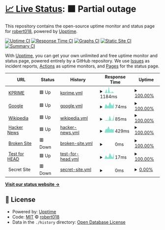 # [📈 Live Status](https://robert018.github.io/Kprime-website-monitor-): <!--live status--> **🟧 Partial outage**

This repository contains the open-source uptime monitor and status page for [robert018](https://robert018.github.io/Kprime-website-monitor-), powered by [Upptime](https://github.com/upptime/upptime).

[![Uptime CI](https://github.com/koj-co/upptime/workflows/Uptime%20CI/badge.svg)](https://github.com/koj-co/upptime/actions?query=workflow%3A%22Uptime+CI%22)
[![Response Time CI](https://github.com/koj-co/upptime/workflows/Response%20Time%20CI/badge.svg)](https://github.com/koj-co/upptime/actions?query=workflow%3A%22Response+Time+CI%22)
[![Graphs CI](https://github.com/koj-co/upptime/workflows/Graphs%20CI/badge.svg)](https://github.com/koj-co/upptime/actions?query=workflow%3A%22Graphs+CI%22)
[![Static Site CI](https://github.com/koj-co/upptime/workflows/Static%20Site%20CI/badge.svg)](https://github.com/koj-co/upptime/actions?query=workflow%3A%22Static+Site+CI%22)
[![Summary CI](https://github.com/koj-co/upptime/workflows/Summary%20CI/badge.svg)](https://github.com/koj-co/upptime/actions?query=workflow%3A%22Summary+CI%22)

With [Upptime](https://upptime.js.org), you can get your own unlimited and free uptime monitor and status page, powered entirely by a GitHub repository. We use [Issues](https://github.com/robert018/Kprime-website-monitor-/issues) as incident reports, [Actions](https://github.com/robert018/Kprime-website-monitor-/actions) as uptime monitors, and [Pages](https://robert018.github.io/Kprime-website-monitor-) for the status page.

<!--start: status pages-->
<!-- This summary is generated by Upptime (https://github.com/upptime/upptime) -->
<!-- Do not edit this manually, your changes will be overwritten -->
<!-- prettier-ignore -->
| URL | Status | History | Response Time | Uptime |
| --- | ------ | ------- | ------------- | ------ |
| <img alt="" src="https://favicons.githubusercontent.com/www.kprime.net" height="13"> [KPRIME](http://www.kprime.net) | 🟩 Up | [kprime.yml](https://github.com/robert018/Kprime-website-monitor-/commits/HEAD/history/kprime.yml) | <details><summary><img alt="Response time graph" src="./graphs/kprime/response-time-week.png" height="20"> 1184ms</summary><br><a href="https://robert018.github.io/Kprime-website-monitor-/history/kprime"><img alt="Response time 886" src="https://img.shields.io/endpoint?url=https%3A%2F%2Fraw.githubusercontent.com%2Frobert018%2FKprime-website-monitor-%2FHEAD%2Fapi%2Fkprime%2Fresponse-time.json"></a><br><a href="https://robert018.github.io/Kprime-website-monitor-/history/kprime"><img alt="24-hour response time 317" src="https://img.shields.io/endpoint?url=https%3A%2F%2Fraw.githubusercontent.com%2Frobert018%2FKprime-website-monitor-%2FHEAD%2Fapi%2Fkprime%2Fresponse-time-day.json"></a><br><a href="https://robert018.github.io/Kprime-website-monitor-/history/kprime"><img alt="7-day response time 1184" src="https://img.shields.io/endpoint?url=https%3A%2F%2Fraw.githubusercontent.com%2Frobert018%2FKprime-website-monitor-%2FHEAD%2Fapi%2Fkprime%2Fresponse-time-week.json"></a><br><a href="https://robert018.github.io/Kprime-website-monitor-/history/kprime"><img alt="30-day response time 1017" src="https://img.shields.io/endpoint?url=https%3A%2F%2Fraw.githubusercontent.com%2Frobert018%2FKprime-website-monitor-%2FHEAD%2Fapi%2Fkprime%2Fresponse-time-month.json"></a><br><a href="https://robert018.github.io/Kprime-website-monitor-/history/kprime"><img alt="1-year response time 886" src="https://img.shields.io/endpoint?url=https%3A%2F%2Fraw.githubusercontent.com%2Frobert018%2FKprime-website-monitor-%2FHEAD%2Fapi%2Fkprime%2Fresponse-time-year.json"></a></details> | <details><summary><a href="https://robert018.github.io/Kprime-website-monitor-/history/kprime">100.00%</a></summary><a href="https://robert018.github.io/Kprime-website-monitor-/history/kprime"><img alt="All-time uptime 99.92%" src="https://img.shields.io/endpoint?url=https%3A%2F%2Fraw.githubusercontent.com%2Frobert018%2FKprime-website-monitor-%2FHEAD%2Fapi%2Fkprime%2Fuptime.json"></a><br><a href="https://robert018.github.io/Kprime-website-monitor-/history/kprime"><img alt="24-hour uptime 100.00%" src="https://img.shields.io/endpoint?url=https%3A%2F%2Fraw.githubusercontent.com%2Frobert018%2FKprime-website-monitor-%2FHEAD%2Fapi%2Fkprime%2Fuptime-day.json"></a><br><a href="https://robert018.github.io/Kprime-website-monitor-/history/kprime"><img alt="7-day uptime 100.00%" src="https://img.shields.io/endpoint?url=https%3A%2F%2Fraw.githubusercontent.com%2Frobert018%2FKprime-website-monitor-%2FHEAD%2Fapi%2Fkprime%2Fuptime-week.json"></a><br><a href="https://robert018.github.io/Kprime-website-monitor-/history/kprime"><img alt="30-day uptime 99.92%" src="https://img.shields.io/endpoint?url=https%3A%2F%2Fraw.githubusercontent.com%2Frobert018%2FKprime-website-monitor-%2FHEAD%2Fapi%2Fkprime%2Fuptime-month.json"></a><br><a href="https://robert018.github.io/Kprime-website-monitor-/history/kprime"><img alt="1-year uptime 99.92%" src="https://img.shields.io/endpoint?url=https%3A%2F%2Fraw.githubusercontent.com%2Frobert018%2FKprime-website-monitor-%2FHEAD%2Fapi%2Fkprime%2Fuptime-year.json"></a></details>
| <img alt="" src="https://favicons.githubusercontent.com/www.google.com" height="13"> [Google](https://www.google.com) | 🟩 Up | [google.yml](https://github.com/robert018/Kprime-website-monitor-/commits/HEAD/history/google.yml) | <details><summary><img alt="Response time graph" src="./graphs/google/response-time-week.png" height="20"> 74ms</summary><br><a href="https://robert018.github.io/Kprime-website-monitor-/history/google"><img alt="Response time 89" src="https://img.shields.io/endpoint?url=https%3A%2F%2Fraw.githubusercontent.com%2Frobert018%2FKprime-website-monitor-%2FHEAD%2Fapi%2Fgoogle%2Fresponse-time.json"></a><br><a href="https://robert018.github.io/Kprime-website-monitor-/history/google"><img alt="24-hour response time 100" src="https://img.shields.io/endpoint?url=https%3A%2F%2Fraw.githubusercontent.com%2Frobert018%2FKprime-website-monitor-%2FHEAD%2Fapi%2Fgoogle%2Fresponse-time-day.json"></a><br><a href="https://robert018.github.io/Kprime-website-monitor-/history/google"><img alt="7-day response time 74" src="https://img.shields.io/endpoint?url=https%3A%2F%2Fraw.githubusercontent.com%2Frobert018%2FKprime-website-monitor-%2FHEAD%2Fapi%2Fgoogle%2Fresponse-time-week.json"></a><br><a href="https://robert018.github.io/Kprime-website-monitor-/history/google"><img alt="30-day response time 86" src="https://img.shields.io/endpoint?url=https%3A%2F%2Fraw.githubusercontent.com%2Frobert018%2FKprime-website-monitor-%2FHEAD%2Fapi%2Fgoogle%2Fresponse-time-month.json"></a><br><a href="https://robert018.github.io/Kprime-website-monitor-/history/google"><img alt="1-year response time 89" src="https://img.shields.io/endpoint?url=https%3A%2F%2Fraw.githubusercontent.com%2Frobert018%2FKprime-website-monitor-%2FHEAD%2Fapi%2Fgoogle%2Fresponse-time-year.json"></a></details> | <details><summary><a href="https://robert018.github.io/Kprime-website-monitor-/history/google">100.00%</a></summary><a href="https://robert018.github.io/Kprime-website-monitor-/history/google"><img alt="All-time uptime 100.00%" src="https://img.shields.io/endpoint?url=https%3A%2F%2Fraw.githubusercontent.com%2Frobert018%2FKprime-website-monitor-%2FHEAD%2Fapi%2Fgoogle%2Fuptime.json"></a><br><a href="https://robert018.github.io/Kprime-website-monitor-/history/google"><img alt="24-hour uptime 100.00%" src="https://img.shields.io/endpoint?url=https%3A%2F%2Fraw.githubusercontent.com%2Frobert018%2FKprime-website-monitor-%2FHEAD%2Fapi%2Fgoogle%2Fuptime-day.json"></a><br><a href="https://robert018.github.io/Kprime-website-monitor-/history/google"><img alt="7-day uptime 100.00%" src="https://img.shields.io/endpoint?url=https%3A%2F%2Fraw.githubusercontent.com%2Frobert018%2FKprime-website-monitor-%2FHEAD%2Fapi%2Fgoogle%2Fuptime-week.json"></a><br><a href="https://robert018.github.io/Kprime-website-monitor-/history/google"><img alt="30-day uptime 100.00%" src="https://img.shields.io/endpoint?url=https%3A%2F%2Fraw.githubusercontent.com%2Frobert018%2FKprime-website-monitor-%2FHEAD%2Fapi%2Fgoogle%2Fuptime-month.json"></a><br><a href="https://robert018.github.io/Kprime-website-monitor-/history/google"><img alt="1-year uptime 100.00%" src="https://img.shields.io/endpoint?url=https%3A%2F%2Fraw.githubusercontent.com%2Frobert018%2FKprime-website-monitor-%2FHEAD%2Fapi%2Fgoogle%2Fuptime-year.json"></a></details>
| <img alt="" src="https://favicons.githubusercontent.com/en.wikipedia.org" height="13"> [Wikipedia](https://en.wikipedia.org) | 🟩 Up | [wikipedia.yml](https://github.com/robert018/Kprime-website-monitor-/commits/HEAD/history/wikipedia.yml) | <details><summary><img alt="Response time graph" src="./graphs/wikipedia/response-time-week.png" height="20"> 85ms</summary><br><a href="https://robert018.github.io/Kprime-website-monitor-/history/wikipedia"><img alt="Response time 184" src="https://img.shields.io/endpoint?url=https%3A%2F%2Fraw.githubusercontent.com%2Frobert018%2FKprime-website-monitor-%2FHEAD%2Fapi%2Fwikipedia%2Fresponse-time.json"></a><br><a href="https://robert018.github.io/Kprime-website-monitor-/history/wikipedia"><img alt="24-hour response time 270" src="https://img.shields.io/endpoint?url=https%3A%2F%2Fraw.githubusercontent.com%2Frobert018%2FKprime-website-monitor-%2FHEAD%2Fapi%2Fwikipedia%2Fresponse-time-day.json"></a><br><a href="https://robert018.github.io/Kprime-website-monitor-/history/wikipedia"><img alt="7-day response time 85" src="https://img.shields.io/endpoint?url=https%3A%2F%2Fraw.githubusercontent.com%2Frobert018%2FKprime-website-monitor-%2FHEAD%2Fapi%2Fwikipedia%2Fresponse-time-week.json"></a><br><a href="https://robert018.github.io/Kprime-website-monitor-/history/wikipedia"><img alt="30-day response time 159" src="https://img.shields.io/endpoint?url=https%3A%2F%2Fraw.githubusercontent.com%2Frobert018%2FKprime-website-monitor-%2FHEAD%2Fapi%2Fwikipedia%2Fresponse-time-month.json"></a><br><a href="https://robert018.github.io/Kprime-website-monitor-/history/wikipedia"><img alt="1-year response time 184" src="https://img.shields.io/endpoint?url=https%3A%2F%2Fraw.githubusercontent.com%2Frobert018%2FKprime-website-monitor-%2FHEAD%2Fapi%2Fwikipedia%2Fresponse-time-year.json"></a></details> | <details><summary><a href="https://robert018.github.io/Kprime-website-monitor-/history/wikipedia">100.00%</a></summary><a href="https://robert018.github.io/Kprime-website-monitor-/history/wikipedia"><img alt="All-time uptime 100.00%" src="https://img.shields.io/endpoint?url=https%3A%2F%2Fraw.githubusercontent.com%2Frobert018%2FKprime-website-monitor-%2FHEAD%2Fapi%2Fwikipedia%2Fuptime.json"></a><br><a href="https://robert018.github.io/Kprime-website-monitor-/history/wikipedia"><img alt="24-hour uptime 100.00%" src="https://img.shields.io/endpoint?url=https%3A%2F%2Fraw.githubusercontent.com%2Frobert018%2FKprime-website-monitor-%2FHEAD%2Fapi%2Fwikipedia%2Fuptime-day.json"></a><br><a href="https://robert018.github.io/Kprime-website-monitor-/history/wikipedia"><img alt="7-day uptime 100.00%" src="https://img.shields.io/endpoint?url=https%3A%2F%2Fraw.githubusercontent.com%2Frobert018%2FKprime-website-monitor-%2FHEAD%2Fapi%2Fwikipedia%2Fuptime-week.json"></a><br><a href="https://robert018.github.io/Kprime-website-monitor-/history/wikipedia"><img alt="30-day uptime 100.00%" src="https://img.shields.io/endpoint?url=https%3A%2F%2Fraw.githubusercontent.com%2Frobert018%2FKprime-website-monitor-%2FHEAD%2Fapi%2Fwikipedia%2Fuptime-month.json"></a><br><a href="https://robert018.github.io/Kprime-website-monitor-/history/wikipedia"><img alt="1-year uptime 100.00%" src="https://img.shields.io/endpoint?url=https%3A%2F%2Fraw.githubusercontent.com%2Frobert018%2FKprime-website-monitor-%2FHEAD%2Fapi%2Fwikipedia%2Fuptime-year.json"></a></details>
| <img alt="" src="https://favicons.githubusercontent.com/news.ycombinator.com" height="13"> [Hacker News](https://news.ycombinator.com) | 🟩 Up | [hacker-news.yml](https://github.com/robert018/Kprime-website-monitor-/commits/HEAD/history/hacker-news.yml) | <details><summary><img alt="Response time graph" src="./graphs/hacker-news/response-time-week.png" height="20"> 429ms</summary><br><a href="https://robert018.github.io/Kprime-website-monitor-/history/hacker-news"><img alt="Response time 396" src="https://img.shields.io/endpoint?url=https%3A%2F%2Fraw.githubusercontent.com%2Frobert018%2FKprime-website-monitor-%2FHEAD%2Fapi%2Fhacker-news%2Fresponse-time.json"></a><br><a href="https://robert018.github.io/Kprime-website-monitor-/history/hacker-news"><img alt="24-hour response time 396" src="https://img.shields.io/endpoint?url=https%3A%2F%2Fraw.githubusercontent.com%2Frobert018%2FKprime-website-monitor-%2FHEAD%2Fapi%2Fhacker-news%2Fresponse-time-day.json"></a><br><a href="https://robert018.github.io/Kprime-website-monitor-/history/hacker-news"><img alt="7-day response time 429" src="https://img.shields.io/endpoint?url=https%3A%2F%2Fraw.githubusercontent.com%2Frobert018%2FKprime-website-monitor-%2FHEAD%2Fapi%2Fhacker-news%2Fresponse-time-week.json"></a><br><a href="https://robert018.github.io/Kprime-website-monitor-/history/hacker-news"><img alt="30-day response time 382" src="https://img.shields.io/endpoint?url=https%3A%2F%2Fraw.githubusercontent.com%2Frobert018%2FKprime-website-monitor-%2FHEAD%2Fapi%2Fhacker-news%2Fresponse-time-month.json"></a><br><a href="https://robert018.github.io/Kprime-website-monitor-/history/hacker-news"><img alt="1-year response time 396" src="https://img.shields.io/endpoint?url=https%3A%2F%2Fraw.githubusercontent.com%2Frobert018%2FKprime-website-monitor-%2FHEAD%2Fapi%2Fhacker-news%2Fresponse-time-year.json"></a></details> | <details><summary><a href="https://robert018.github.io/Kprime-website-monitor-/history/hacker-news">100.00%</a></summary><a href="https://robert018.github.io/Kprime-website-monitor-/history/hacker-news"><img alt="All-time uptime 100.00%" src="https://img.shields.io/endpoint?url=https%3A%2F%2Fraw.githubusercontent.com%2Frobert018%2FKprime-website-monitor-%2FHEAD%2Fapi%2Fhacker-news%2Fuptime.json"></a><br><a href="https://robert018.github.io/Kprime-website-monitor-/history/hacker-news"><img alt="24-hour uptime 100.00%" src="https://img.shields.io/endpoint?url=https%3A%2F%2Fraw.githubusercontent.com%2Frobert018%2FKprime-website-monitor-%2FHEAD%2Fapi%2Fhacker-news%2Fuptime-day.json"></a><br><a href="https://robert018.github.io/Kprime-website-monitor-/history/hacker-news"><img alt="7-day uptime 100.00%" src="https://img.shields.io/endpoint?url=https%3A%2F%2Fraw.githubusercontent.com%2Frobert018%2FKprime-website-monitor-%2FHEAD%2Fapi%2Fhacker-news%2Fuptime-week.json"></a><br><a href="https://robert018.github.io/Kprime-website-monitor-/history/hacker-news"><img alt="30-day uptime 100.00%" src="https://img.shields.io/endpoint?url=https%3A%2F%2Fraw.githubusercontent.com%2Frobert018%2FKprime-website-monitor-%2FHEAD%2Fapi%2Fhacker-news%2Fuptime-month.json"></a><br><a href="https://robert018.github.io/Kprime-website-monitor-/history/hacker-news"><img alt="1-year uptime 100.00%" src="https://img.shields.io/endpoint?url=https%3A%2F%2Fraw.githubusercontent.com%2Frobert018%2FKprime-website-monitor-%2FHEAD%2Fapi%2Fhacker-news%2Fuptime-year.json"></a></details>
| <img alt="" src="https://favicons.githubusercontent.com/thissitedoesnotexist.com" height="13"> [Broken Site](https://thissitedoesnotexist.com) | 🟥 Down | [broken-site.yml](https://github.com/robert018/Kprime-website-monitor-/commits/HEAD/history/broken-site.yml) | <details><summary><img alt="Response time graph" src="./graphs/broken-site/response-time-week.png" height="20"> 0ms</summary><br><a href="https://robert018.github.io/Kprime-website-monitor-/history/broken-site"><img alt="Response time 0" src="https://img.shields.io/endpoint?url=https%3A%2F%2Fraw.githubusercontent.com%2Frobert018%2FKprime-website-monitor-%2FHEAD%2Fapi%2Fbroken-site%2Fresponse-time.json"></a><br><a href="https://robert018.github.io/Kprime-website-monitor-/history/broken-site"><img alt="24-hour response time 0" src="https://img.shields.io/endpoint?url=https%3A%2F%2Fraw.githubusercontent.com%2Frobert018%2FKprime-website-monitor-%2FHEAD%2Fapi%2Fbroken-site%2Fresponse-time-day.json"></a><br><a href="https://robert018.github.io/Kprime-website-monitor-/history/broken-site"><img alt="7-day response time 0" src="https://img.shields.io/endpoint?url=https%3A%2F%2Fraw.githubusercontent.com%2Frobert018%2FKprime-website-monitor-%2FHEAD%2Fapi%2Fbroken-site%2Fresponse-time-week.json"></a><br><a href="https://robert018.github.io/Kprime-website-monitor-/history/broken-site"><img alt="30-day response time 0" src="https://img.shields.io/endpoint?url=https%3A%2F%2Fraw.githubusercontent.com%2Frobert018%2FKprime-website-monitor-%2FHEAD%2Fapi%2Fbroken-site%2Fresponse-time-month.json"></a><br><a href="https://robert018.github.io/Kprime-website-monitor-/history/broken-site"><img alt="1-year response time 0" src="https://img.shields.io/endpoint?url=https%3A%2F%2Fraw.githubusercontent.com%2Frobert018%2FKprime-website-monitor-%2FHEAD%2Fapi%2Fbroken-site%2Fresponse-time-year.json"></a></details> | <details><summary><a href="https://robert018.github.io/Kprime-website-monitor-/history/broken-site">100.00%</a></summary><a href="https://robert018.github.io/Kprime-website-monitor-/history/broken-site"><img alt="All-time uptime 100.00%" src="https://img.shields.io/endpoint?url=https%3A%2F%2Fraw.githubusercontent.com%2Frobert018%2FKprime-website-monitor-%2FHEAD%2Fapi%2Fbroken-site%2Fuptime.json"></a><br><a href="https://robert018.github.io/Kprime-website-monitor-/history/broken-site"><img alt="24-hour uptime 100.00%" src="https://img.shields.io/endpoint?url=https%3A%2F%2Fraw.githubusercontent.com%2Frobert018%2FKprime-website-monitor-%2FHEAD%2Fapi%2Fbroken-site%2Fuptime-day.json"></a><br><a href="https://robert018.github.io/Kprime-website-monitor-/history/broken-site"><img alt="7-day uptime 100.00%" src="https://img.shields.io/endpoint?url=https%3A%2F%2Fraw.githubusercontent.com%2Frobert018%2FKprime-website-monitor-%2FHEAD%2Fapi%2Fbroken-site%2Fuptime-week.json"></a><br><a href="https://robert018.github.io/Kprime-website-monitor-/history/broken-site"><img alt="30-day uptime 100.00%" src="https://img.shields.io/endpoint?url=https%3A%2F%2Fraw.githubusercontent.com%2Frobert018%2FKprime-website-monitor-%2FHEAD%2Fapi%2Fbroken-site%2Fuptime-month.json"></a><br><a href="https://robert018.github.io/Kprime-website-monitor-/history/broken-site"><img alt="1-year uptime 100.00%" src="https://img.shields.io/endpoint?url=https%3A%2F%2Fraw.githubusercontent.com%2Frobert018%2FKprime-website-monitor-%2FHEAD%2Fapi%2Fbroken-site%2Fuptime-year.json"></a></details>
| <img alt="" src="https://favicons.githubusercontent.com/www.google.com" height="13"> [Test for HEAD](https://www.google.com) | 🟩 Up | [test-for-head.yml](https://github.com/robert018/Kprime-website-monitor-/commits/HEAD/history/test-for-head.yml) | <details><summary><img alt="Response time graph" src="./graphs/test-for-head/response-time-week.png" height="20"> 17ms</summary><br><a href="https://robert018.github.io/Kprime-website-monitor-/history/test-for-head"><img alt="Response time 21" src="https://img.shields.io/endpoint?url=https%3A%2F%2Fraw.githubusercontent.com%2Frobert018%2FKprime-website-monitor-%2FHEAD%2Fapi%2Ftest-for-head%2Fresponse-time.json"></a><br><a href="https://robert018.github.io/Kprime-website-monitor-/history/test-for-head"><img alt="24-hour response time 31" src="https://img.shields.io/endpoint?url=https%3A%2F%2Fraw.githubusercontent.com%2Frobert018%2FKprime-website-monitor-%2FHEAD%2Fapi%2Ftest-for-head%2Fresponse-time-day.json"></a><br><a href="https://robert018.github.io/Kprime-website-monitor-/history/test-for-head"><img alt="7-day response time 17" src="https://img.shields.io/endpoint?url=https%3A%2F%2Fraw.githubusercontent.com%2Frobert018%2FKprime-website-monitor-%2FHEAD%2Fapi%2Ftest-for-head%2Fresponse-time-week.json"></a><br><a href="https://robert018.github.io/Kprime-website-monitor-/history/test-for-head"><img alt="30-day response time 20" src="https://img.shields.io/endpoint?url=https%3A%2F%2Fraw.githubusercontent.com%2Frobert018%2FKprime-website-monitor-%2FHEAD%2Fapi%2Ftest-for-head%2Fresponse-time-month.json"></a><br><a href="https://robert018.github.io/Kprime-website-monitor-/history/test-for-head"><img alt="1-year response time 21" src="https://img.shields.io/endpoint?url=https%3A%2F%2Fraw.githubusercontent.com%2Frobert018%2FKprime-website-monitor-%2FHEAD%2Fapi%2Ftest-for-head%2Fresponse-time-year.json"></a></details> | <details><summary><a href="https://robert018.github.io/Kprime-website-monitor-/history/test-for-head">100.00%</a></summary><a href="https://robert018.github.io/Kprime-website-monitor-/history/test-for-head"><img alt="All-time uptime 100.00%" src="https://img.shields.io/endpoint?url=https%3A%2F%2Fraw.githubusercontent.com%2Frobert018%2FKprime-website-monitor-%2FHEAD%2Fapi%2Ftest-for-head%2Fuptime.json"></a><br><a href="https://robert018.github.io/Kprime-website-monitor-/history/test-for-head"><img alt="24-hour uptime 100.00%" src="https://img.shields.io/endpoint?url=https%3A%2F%2Fraw.githubusercontent.com%2Frobert018%2FKprime-website-monitor-%2FHEAD%2Fapi%2Ftest-for-head%2Fuptime-day.json"></a><br><a href="https://robert018.github.io/Kprime-website-monitor-/history/test-for-head"><img alt="7-day uptime 100.00%" src="https://img.shields.io/endpoint?url=https%3A%2F%2Fraw.githubusercontent.com%2Frobert018%2FKprime-website-monitor-%2FHEAD%2Fapi%2Ftest-for-head%2Fuptime-week.json"></a><br><a href="https://robert018.github.io/Kprime-website-monitor-/history/test-for-head"><img alt="30-day uptime 100.00%" src="https://img.shields.io/endpoint?url=https%3A%2F%2Fraw.githubusercontent.com%2Frobert018%2FKprime-website-monitor-%2FHEAD%2Fapi%2Ftest-for-head%2Fuptime-month.json"></a><br><a href="https://robert018.github.io/Kprime-website-monitor-/history/test-for-head"><img alt="1-year uptime 100.00%" src="https://img.shields.io/endpoint?url=https%3A%2F%2Fraw.githubusercontent.com%2Frobert018%2FKprime-website-monitor-%2FHEAD%2Fapi%2Ftest-for-head%2Fuptime-year.json"></a></details>
| <img alt="" src="https://favicons.githubusercontent.com/null" height="13"> Secret Site | 🟥 Down | [secret-site.yml](https://github.com/robert018/Kprime-website-monitor-/commits/HEAD/history/secret-site.yml) | <details><summary><img alt="Response time graph" src="./graphs/secret-site/response-time-week.png" height="20"> 0ms</summary><br><a href="https://robert018.github.io/Kprime-website-monitor-/history/secret-site"><img alt="Response time 0" src="https://img.shields.io/endpoint?url=https%3A%2F%2Fraw.githubusercontent.com%2Frobert018%2FKprime-website-monitor-%2FHEAD%2Fapi%2Fsecret-site%2Fresponse-time.json"></a><br><a href="https://robert018.github.io/Kprime-website-monitor-/history/secret-site"><img alt="24-hour response time 0" src="https://img.shields.io/endpoint?url=https%3A%2F%2Fraw.githubusercontent.com%2Frobert018%2FKprime-website-monitor-%2FHEAD%2Fapi%2Fsecret-site%2Fresponse-time-day.json"></a><br><a href="https://robert018.github.io/Kprime-website-monitor-/history/secret-site"><img alt="7-day response time 0" src="https://img.shields.io/endpoint?url=https%3A%2F%2Fraw.githubusercontent.com%2Frobert018%2FKprime-website-monitor-%2FHEAD%2Fapi%2Fsecret-site%2Fresponse-time-week.json"></a><br><a href="https://robert018.github.io/Kprime-website-monitor-/history/secret-site"><img alt="30-day response time 0" src="https://img.shields.io/endpoint?url=https%3A%2F%2Fraw.githubusercontent.com%2Frobert018%2FKprime-website-monitor-%2FHEAD%2Fapi%2Fsecret-site%2Fresponse-time-month.json"></a><br><a href="https://robert018.github.io/Kprime-website-monitor-/history/secret-site"><img alt="1-year response time 0" src="https://img.shields.io/endpoint?url=https%3A%2F%2Fraw.githubusercontent.com%2Frobert018%2FKprime-website-monitor-%2FHEAD%2Fapi%2Fsecret-site%2Fresponse-time-year.json"></a></details> | <details><summary><a href="https://robert018.github.io/Kprime-website-monitor-/history/secret-site">0.00%</a></summary><a href="https://robert018.github.io/Kprime-website-monitor-/history/secret-site"><img alt="All-time uptime 70.63%" src="https://img.shields.io/endpoint?url=https%3A%2F%2Fraw.githubusercontent.com%2Frobert018%2FKprime-website-monitor-%2FHEAD%2Fapi%2Fsecret-site%2Fuptime.json"></a><br><a href="https://robert018.github.io/Kprime-website-monitor-/history/secret-site"><img alt="24-hour uptime 0.00%" src="https://img.shields.io/endpoint?url=https%3A%2F%2Fraw.githubusercontent.com%2Frobert018%2FKprime-website-monitor-%2FHEAD%2Fapi%2Fsecret-site%2Fuptime-day.json"></a><br><a href="https://robert018.github.io/Kprime-website-monitor-/history/secret-site"><img alt="7-day uptime 0.00%" src="https://img.shields.io/endpoint?url=https%3A%2F%2Fraw.githubusercontent.com%2Frobert018%2FKprime-website-monitor-%2FHEAD%2Fapi%2Fsecret-site%2Fuptime-week.json"></a><br><a href="https://robert018.github.io/Kprime-website-monitor-/history/secret-site"><img alt="30-day uptime 7.96%" src="https://img.shields.io/endpoint?url=https%3A%2F%2Fraw.githubusercontent.com%2Frobert018%2FKprime-website-monitor-%2FHEAD%2Fapi%2Fsecret-site%2Fuptime-month.json"></a><br><a href="https://robert018.github.io/Kprime-website-monitor-/history/secret-site"><img alt="1-year uptime 70.63%" src="https://img.shields.io/endpoint?url=https%3A%2F%2Fraw.githubusercontent.com%2Frobert018%2FKprime-website-monitor-%2FHEAD%2Fapi%2Fsecret-site%2Fuptime-year.json"></a></details>

<!--end: status pages-->

[**Visit our status website →**](https://robert018.github.io/Kprime-website-monitor-)

## 📄 License

- Powered by: [Upptime](https://github.com/upptime/upptime)
- Code: [MIT](./LICENSE) © [robert018](https://robert018.github.io/Kprime-website-monitor-)
- Data in the `./history` directory: [Open Database License](https://opendatacommons.org/licenses/odbl/1-0/)
